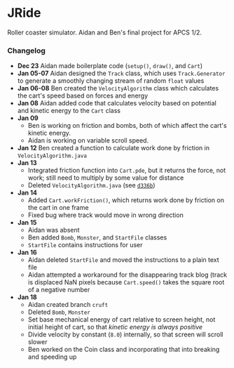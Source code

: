 JRide
=====

Roller coaster simulator. Aidan and Ben's final project for APCS 1/2.

### Changelog
- **Dec 23** Aidan made boilerplate code (`setup()`, `draw()`, and `Cart`)
- **Jan 05-07** Aidan designed the `Track` class, which uses `Track.Generator` to generate a smoothly changing stream of random `float` values
- **Jan 06-08** Ben created the `VelocityAlgorithm` class which calculates the cart's speed based on forces and energy
- **Jan 08** Aidan added code that calculates velocity based on potential and kinetic energy to the `Cart` class
- **Jan 09**
    - Ben is working on friction and bombs, both of which affect the cart's kinetic energy.
    - Aidan is working on variable scroll speed.
- **Jan 12** Ben created a function to calculate work done by friction in `VelocityAlgorithm.java`
- **Jan 13**
    - Integrated friction function into `Cart.pde`, but it returns the force, not work; still need to multiply by some value for distance
    - Deleted `VelocityAlgorithm.java` (see [`d336b`](https://github.com/aidan-fitz/JRide/commit/d336b))
- **Jan 14**
    - Added `Cart.workFriction()`, which returns work done by friction on the cart in one frame
    - Fixed bug where track would move in wrong direction
- **Jan 15**
    - Aidan was absent
    - Ben added `Bomb`, `Monster`, and `StartFile` classes
    - `StartFile` contains instructions for user
- **Jan 16**
    - Aidan deleted `StartFile` and moved the instructions to a plain text file
    - Aidan attempted a workaround for the disappearing track blog (track is displaced NaN pixels because `Cart.speed()` takes the square root of a negative number
- **Jan 18**
    - Aidan created branch `cruft`
    - Deleted `Bomb`, `Monster`
    - Set base mechanical energy of cart relative to screen height, not initial height of cart, so that *kinetic energy is always positive*
    - Divide velocity by constant (`8.0`) internally, so that screen will scroll slower
    - Ben worked on the Coin class and incorporating that into breaking and speeding up
